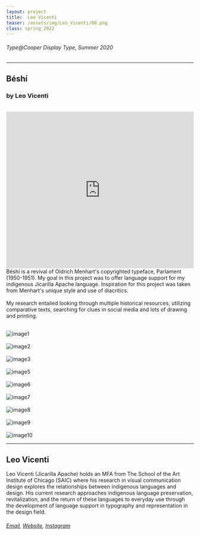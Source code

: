 ```yaml
---
layout: project
title:  Leo Vicenti
teaser: /assets/img/Leo_Vicenti/00.png
class: spring_2022
---
```

###### Type@Cooper Display Type, Summer 2020 ######
---
## Béshí ##
### by Leo Vicenti ###
<br>
<iframe width="100%" height="420" src="https://www.youtube.com/embed/jIvaEdOav44?rel=0&modestbranding=1&autohide=1&controls=1&showinfo=0&showtitle=0" title="YouTube video player" frameborder="0" allow="accelerometer; autoplay; clipboard-write; encrypted-media; gyroscope; picture-in-picture" allowfullscreen></iframe>
<br>
Béshí is a revival of Oldrich Menhart's copyrighted typeface, Parlament (1950-1951). My goal in this project was to offer language support for my indigenous Jicarilla Apache language. Inspiration for this project was taken from Menhart's unique style and use of diacritics.
<br><br>
My research entailed looking through multiple historical resources, utilizing comparative texts, searching for clues in social media and lots of drawing and printing.
<br><br>

![image1](/assets/img/Leo_Vicenti/01.png)
<br><br>
![image2](/assets/img/Leo_Vicenti/02.png)
<br><br>
![image3](/assets/img/Leo_Vicenti/03.png)
<br><br>
![image5](/assets/img/Leo_Vicenti/04.png)
<br><br>
![image6](/assets/img/Leo_Vicenti/05.png)
<br><br>
![image7](/assets/img/Leo_Vicenti/06.png)
<br><br>
![image8](/assets/img/Leo_Vicenti/07.png)
<br><br>
![image9](/assets/img/Leo_Vicenti/08.png)
<br><br>
![image10](/assets/img/Leo_Vicenti/09.png)

---
## Leo Vicenti ##
Leo Vicenti (Jicarilla Apache) holds an MFA from The School of the Art Institute of Chicago (SAIC) where his research in visual communication design explores the relationships between indigenous languages and design. His current research approaches indigenous language preservation, revitalization, and the return of these languages to everyday use through the development of language support in typography and representation in the design field.
<br>
###### [Email](mailto:leo@lvicenti.com), [Website](https://lvicenti.com/), [Instagram](https://www.instagram.com/lowerearthorigin/) ######
